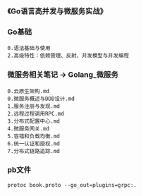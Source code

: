 
### 《Go语言高并发与微服务实战》

### Go基础

```
0.语法基础与使用
2.高级特性：依赖管理、反射、并发模型与并发编程
```



### 微服务相关笔记 -> Golang_微服务
```text
0.云原生架构.md
0.微服务概述与DDD设计.md
1.服务注册与发现.md
2.远程过程调用RPC.md
3.分布式配置中心.md
4.微服务网关.md
5.容错和负载均衡.md
6.统一认证和授权.md
7.分布式链路追踪.md
```


### pb文件
```text
protoc book.proto --go_out=plugins=grpc:.
```